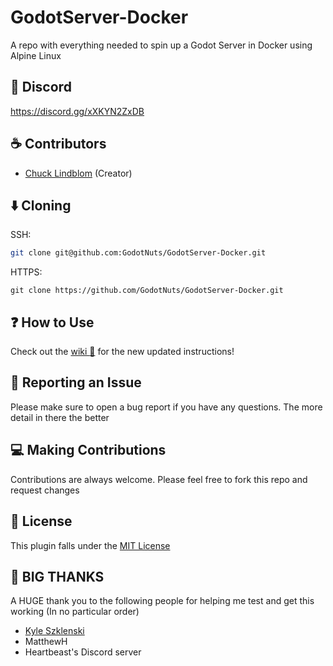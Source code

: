 # GodotServer-Docker

A repo with everything needed to spin up a Godot Server in Docker using Alpine Linux

## :speech_balloon: Discord

https://discord.gg/xXKYN2ZxDB

## :coffee: Contributors

- [Chuck Lindblom](https://github.com/BearDooks) (Creator)


## :arrow_down:  Cloning
SSH:
```bash
git clone git@github.com:GodotNuts/GodotServer-Docker.git
```

HTTPS:
```
git clone https://github.com/GodotNuts/GodotServer-Docker.git
```

## :question: How to Use

Check out the [wiki :notebook:](https://github.com/GodotNuts/GodotServer-Docker/wiki) for the new updated instructions! 

## :bug: Reporting an Issue

Please make sure to open a bug report if you have any questions. The more detail in there the better

## :computer: Making Contributions

Contributions are always welcome. Please feel free to fork this repo and request changes

## :memo:  License

This plugin falls under the [MIT License](https://github.com/GodotNuts/GodotServer-Docker/blob/main/LICENSE)

## :star2:  BIG THANKS

A HUGE thank you to the following people for helping me test and get this working (In no particular order)

* [Kyle Szklenski](https://github.com/WolfgangSenff)
* MatthewH
* Heartbeast's Discord server